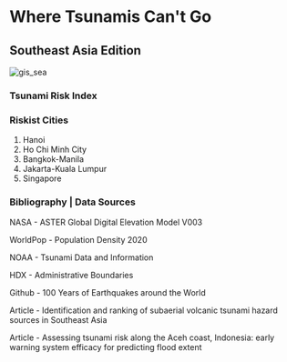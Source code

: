 # Where Tsunamis Can't Go
## Southeast Asia Edition
![gis_sea](https://github.com/user-attachments/assets/e3166c2f-6364-4075-89a4-79a7a78b4010)

### Tsunami Risk Index
### Riskist Cities
1. Hanoi
2. Ho Chi Minh City
3. Bangkok-Manila
4. Jakarta-Kuala Lumpur
5. Singapore

### Bibliography | Data Sources
NASA - ASTER Global Digital Elevation
Model V003

WorldPop - Population Density 2020

NOAA - Tsunami Data and Information

HDX - Administrative Boundaries

Github - 100 Years of Earthquakes around
the World

Article - Identification and ranking of
subaerial volcanic tsunami hazard sources
in Southeast Asia

Article - Assessing tsunami risk along the
Aceh coast, Indonesia: early warning
system efficacy for predicting flood extent
